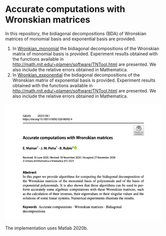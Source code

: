 # Accurate computations with Wronskian matrices


In this repository, the bidiagonal decompositions (BDA) of Wronskian matrices of monomial basis and exponential basis are provided.

1. In [Wronkian_monomial](https://github.com/BeatriazRubio/Article_Calcolo2021/Wronskian_monomial) the bidiagonal decompositions of the Wronskian matrix of monomial basis is provided. Experiment results obtained with the functions available in http://math.mit.edu/~plamen/software/TNTool.html are presented. We also include the relative errors obtained in Mathematica. 
2. In [Wronkian_exponential](https://github.com/BeatriazRubio/Article_Calcolo2021/Wronskian_exponential) the bidiagonal decompositions of the Wronskian matrix of exponential basis is provided. Experiment results obtained with the functions available in http://math.mit.edu/~plamen/software/TNTool.html are presented. We also include the relative errors obtained in Mathematica. 


![paper_banner](paper_banner.PNG)


The implementation uses Matlab 2020b.
